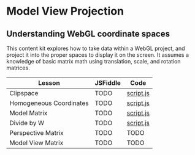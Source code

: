 # Model View Projection
## Understanding WebGL coordinate spaces

This content kit explores how to take data within a WebGL project, and project it into the proper spaces to display it on the screen. It assumes a knowledge of basic matrix math using translation, scale, and rotation matrices.

Lesson          | JSFiddle                                                       | Code
--------------- | -------------------------------------------------------------- | --------------------------------------------
Clipspace                   | TODO   | [script.js](lessons/01-clipspace/script.js)
Homogeneous Coordinates     | TODO   | [script.js](lessons/02-homogeneous-coordinates/script.js)
Model Matrix                | TODO   | [script.js](lessons/03-model-transform/script.js)
Divide by W                 | TODO   | [script.js](lessons/04-divide-by-w/script.js)
Perspective Matrix          | TODO   | TODO
Model View Matrix           | TODO   | TODO
